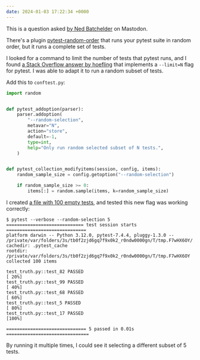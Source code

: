 ```yaml
---
date: 2024-01-03 17:22:34 +0000
---
```

This is a question asked [by Ned Batchelder][nedbat] on Mastodon.

There's a plugin [pytest-random-order] that runs your pytest suite in random order, but it runs a complete set of tests.

I looked for a command to limit the number of tests that pytest runs, and I found [a Stack Overflow answer by hoefling][hoefling] that implements a `--limit=N` flag for pytest.
I was able to adapt it to run a random subset of tests.

Add this to `conftest.py`:

```python
import random


def pytest_addoption(parser):
    parser.addoption(
        "--random-selection",
        metavar="N",
        action="store",
        default=-1,
        type=int,
        help="Only run random selected subset of N tests.",
    )


def pytest_collection_modifyitems(session, config, items):
    random_sample_size = config.getoption("--random-selection")

    if random_sample_size >= 0:
        items[:] = random.sample(items, k=random_sample_size)
```

I created [a file with 100 empty tests](test_truth.py), and tested this new flag was working correctly:

```console
$ pytest --verbose --random-selection 5
============================= test session starts ==============================
platform darwin -- Python 3.12.0, pytest-7.4.4, pluggy-1.3.0 -- /private/var/folders/3s/tb0f2zjd6gq7f9x0k2_r0ndw0000gn/T/tmp.F7wHX6OY/.venv/bin/python3.12
cachedir: .pytest_cache
rootdir: /private/var/folders/3s/tb0f2zjd6gq7f9x0k2_r0ndw0000gn/T/tmp.F7wHX6OY
collected 100 items

test_truth.py::test_82 PASSED                                            [ 20%]
test_truth.py::test_99 PASSED                                            [ 40%]
test_truth.py::test_68 PASSED                                            [ 60%]
test_truth.py::test_5 PASSED                                             [ 80%]
test_truth.py::test_17 PASSED                                            [100%]

============================== 5 passed in 0.01s ===============================
```

By running it multiple times, I could see it selecting a different subset of 5 tests.

[nedbat]: https://hachyderm.io/@nedbat/111692835374984900
[pytest-random-order]: https://github.com/jbasko/pytest-random-order
[hoefling]: https://stackoverflow.com/a/56699824/1558022
